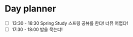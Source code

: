 

# Day planner

- [ ] 13:30 - 16:30 Spring Study 
      스프링 공뷰를 한댜!
      너뮤 어렵댜!
- [ ] 17:30 - 18:00 밥을 묵는댜!